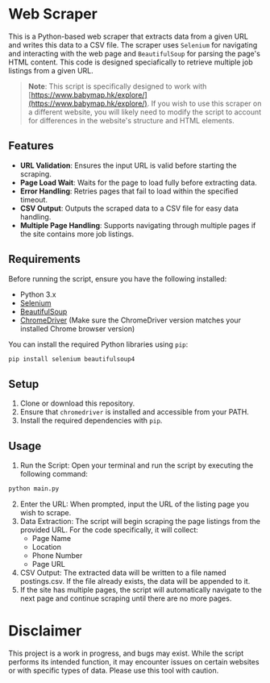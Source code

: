 # Web Scraper

This is a Python-based web scraper that extracts data from a given URL and writes this data to a CSV file. The scraper uses `Selenium` for navigating and interacting with the web page and `BeautifulSoup` for parsing the page's HTML content. This code is designed speciafically to retrieve multiple job listings from a given URL.

> **Note**: This script is specifically designed to work with [https://www.babymap.hk/explore/](https://www.babymap.hk/explore/). If you wish to use this scraper on a different website, you will likely need to modify the script to account for differences in the website's structure and HTML elements.

## Features

- **URL Validation**: Ensures the input URL is valid before starting the scraping.
- **Page Load Wait**: Waits for the page to load fully before extracting data.
- **Error Handling**: Retries pages that fail to load within the specified timeout.
- **CSV Output**: Outputs the scraped data to a CSV file for easy data handling.
- **Multiple Page Handling**: Supports navigating through multiple pages if the site contains more job listings.

## Requirements

Before running the script, ensure you have the following installed:

- Python 3.x
- [Selenium](https://pypi.org/project/selenium/)
- [BeautifulSoup](https://pypi.org/project/beautifulsoup4/)
- [ChromeDriver](https://developer.chrome.com/docs/chromedriver) (Make sure the ChromeDriver version matches your installed Chrome browser version)

You can install the required Python libraries using `pip`:

```bash
pip install selenium beautifulsoup4
```

## Setup
1. Clone or download this repository.
2. Ensure that `chromedriver` is installed and accessible from your PATH.
3. Install the required dependencies with `pip`.

## Usage

1. Run the Script:
Open your terminal and run the script by executing the following command:
```bash
python main.py
```
2. Enter the URL: When prompted, input the URL of the listing page you wish to scrape.
3. Data Extraction: The script will begin scraping the page listings from the provided URL. For the code specifically, it will collect:
    - Page Name
    - Location
    - Phone Number
    - Page URL
4. CSV Output: The extracted data will be written to a file named postings.csv. If the file already exists, the data will be appended to it.
5. If the site has multiple pages, the script will automatically navigate to the next page and continue scraping until there are no more pages.

# Disclaimer

This project is a work in progress, and bugs may exist. While the script performs its intended function, it may encounter issues on certain websites or with specific types of data. Please use this tool with caution.
